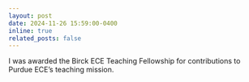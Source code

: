 ```yaml
---
layout: post
date: 2024-11-26 15:59:00-0400
inline: true
related_posts: false
---
```


I was awarded the Birck ECE Teaching Fellowship for contributions to Purdue ECE’s teaching mission.

